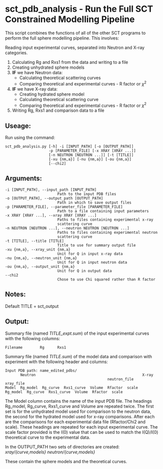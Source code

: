 sct_pdb_analysis - Run the Full SCT Constrained Modelling Pipeline
=================================================

This script combines the functions of all of the other SCT programs to perform 
the full sphere modelling pipeline.
This involves:

Reading input experimental curves, separated into Neutron and X-ray categories.

1. Calculating Rg and Rxs1 from the data and writing to a file
2. Creating unhydrated sphere models
3. **IF** we have Neutron data:
    *  Calculating theoretical scattering curves
    *  Comparing theoretical and experimental curves - R factor or $\chi^{2}$
4. **IF** we have X-ray data:
    *  Creating hydrated sphere model
    *  Calculating theoretical scattering curve
    *  Comparing theoretical and experimental curves - R factor or $\chi^{2}$
5. Writing Rg, Rxs1 and comparison data to a file

Useage:
-------

Run using the command:

~~~~~~~
sct_pdb_analysis.py [-h] -i [INPUT_PATH] [-o [OUTPUT_PATH]]
                    -p [PARAMETER_FILE] [-x XRAY [XRAY ...]]
                    [-n NEUTRON [NEUTRON ...]] [-t [TITLE]]
                    [-xu {nm,a}] [-nu {nm,a}] [-ou {nm,a}]
                    [--chi2]
~~~~~~~

Arguments:
----------

~~~~~~~
-i [INPUT_PATH], --input_path [INPUT_PATH]
                        Path to the input PDB files
-o [OUTPUT_PATH], --output_path [OUTPUT_PATH]
                        Path in which to save output files
-p [PARAMETER_FILE], --parameter_file [PARAMETER_FILE]
                        Path to a file containing input parameters
-x XRAY [XRAY ...], --xray XRAY [XRAY ...]
                        Paths to files containing experimental x-ray
                        scattering curve
-n NEUTRON [NEUTRON ...], --neutron NEUTRON [NEUTRON ...]
                        Paths to files containing experimental neutron
                        scattering curve
-t [TITLE], --title [TITLE]
                        Title to use for summary output file
-xu {nm,a}, --xray_unit {nm,a}
                        Unit for Q in input x-ray data
-nu {nm,a}, --neutron_unit {nm,a}
                        Unit for Q in input neutron data
-ou {nm,a}, --output_unit {nm,a}
                        Unit for Q in output data
--chi2
                        Chose to use Chi squared rather than R factor
~~~~~~~

Notes:
------

Default TITLE = sct_output

Output:
-------

Summary file (named *TITLE_expt.sum*) of the input experimental curves with the following columns:

~~~~~~
Filename        Rg      Rxs1
~~~~~~

Summary file (named *TITLE.sum*) of the model data and comparison with experiment with the following header and columns:

~~~~~~
Input PDB path: name_edited_pdbs/
       Neutron                                                 X-ray
                                               neutron_file                                            xray_file
Model  Rg_model  Rg_curve  Rxs1_curve  Volume  Rfactor  scale  Rg_model  Rg_curve  Rxs1_curve  Volume  Rfactor  scale
~~~~~~

The Model column contains the name of the input PDB file. The headings Rg_model, Rg_curve, Rxs1_curve and Volume are repeated twice. 
The first set is for the unhydrated model used for comparison to the neutron data, the second for the hydrated model used for x-ray comparisons.
After each are the comparisons for each experimental data file (Rfactor/Chi2 and scale).
These headings are repeated for each input experimental curve.
The scale factor provided is the I(0) value that can be used to match the I(Q)/I(0) theoretical curve to the experimental data.

In the OUTPUT_PATH two sets of directories are created:
*xray/{curve,models}*
*neutron/{curve,models}*

These contain the sphere models and the theoretical curves.
